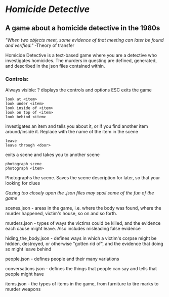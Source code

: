 # _Homicide Detective_

## A game about a homicide detective in the 1980s

_"When two objects meet, some evidence of that meeting can later be found and verified."_
						-Theory of transfer
						
Homicide Detective is a text-based game where you are a detective who investigates homicides. The murders in questing are defined, generated, and described in the json files contained within. 
	

### Controls:

Always visible:
? 		displays the controls and options
ESC 	exits the game

```
look at <item>
look under <item>
look inside of <item>
look on top of <item>
look behind <item>
```

investigates an item and tells you about it, or if you find another item around/inside it. Replace <item> with the name of the item in the scene

```
leave
leave through <door>
```
exits a scene and takes you to another scene

```
photograph scene
photograph <item>
```
Photographs the scene. Saves the scene description for later, so that your looking for clues


_Gazing too closely upon the .json files may spoil some of the fun of the game_

scenes.json - areas in the game, i.e. where the body was found, where the murder happened, victim's house, so on and so forth.
	
murders.json - types of ways the victims could be killed, and the evidence each cause might leave. Also includes misleading false evidence
	
hiding_the_body.json - defines ways in which a victim's corpse might be hidden,	destroyed, or otherwise "gotten rid of", and the evidence that doing so might leave behind

people.json - defines people and their many variations

conversations.json - defines the things that people can say and tells that people might have

items.json - the types of items in the game, from furniture to tire marks to murder weapons
